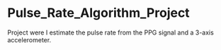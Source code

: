 # Pulse_Rate_Algorithm_Project
Project were I estimate the pulse rate from the PPG signal and a 3-axis accelerometer.
